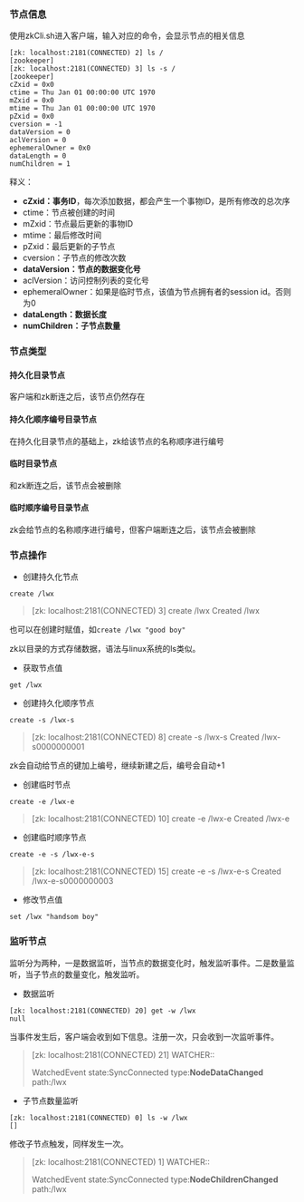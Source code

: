 ### 节点信息

使用zkCli.sh进入客户端，输入对应的命令，会显示节点的相关信息

```
[zk: localhost:2181(CONNECTED) 2] ls /
[zookeeper]
[zk: localhost:2181(CONNECTED) 3] ls -s /
[zookeeper]
cZxid = 0x0
ctime = Thu Jan 01 00:00:00 UTC 1970
mZxid = 0x0
mtime = Thu Jan 01 00:00:00 UTC 1970
pZxid = 0x0
cversion = -1
dataVersion = 0
aclVersion = 0
ephemeralOwner = 0x0
dataLength = 0
numChildren = 1
```



释义：

- **cZxid：事务ID**，每次添加数据，都会产生一个事物ID，是所有修改的总次序
- ctime：节点被创建的时间
- mZxid：节点最后更新的事物ID
- mtime：最后修改时间
- pZxid：最后更新的子节点
- cversion：子节点的修改次数
- **dataVersion：节点的数据变化号**
- aclVersion：访问控制列表的变化号
- ephemeralOwner：如果是临时节点，该值为节点拥有者的session id。否则为0
- **dataLength：数据长度**
- **numChildren：子节点数量**



### 节点类型

 #### 持久化目录节点

客户端和zk断连之后，该节点仍然存在



#### 持久化顺序编号目录节点

在持久化目录节点的基础上，zk给该节点的名称顺序进行编号



#### 临时目录节点

和zk断连之后，该节点会被删除 



#### 临时顺序编号目录节点

 zk会给节点的名称顺序进行编号，但客户端断连之后，该节点会被删除



### 节点操作



- 创建持久化节点

```
create /lwx
```

> [zk: localhost:2181(CONNECTED) 3] create /lwx
> Created /lwx

也可以在创建时赋值，如`create /lwx "good boy"`

zk以目录的方式存储数据，语法与linux系统的ls类似。



- 获取节点值

```
get /lwx
```



- 创建持久化顺序节点

```
create -s /lwx-s
```

>[zk: localhost:2181(CONNECTED) 8] create -s /lwx-s
>Created /lwx-s0000000001

zk会自动给节点的键加上编号，继续新建之后，编号会自动+1



- 创建临时节点

```
create -e /lwx-e
```

> [zk: localhost:2181(CONNECTED) 10] create -e /lwx-e
> Created /lwx-e



- 创建临时顺序节点

```
create -e -s /lwx-e-s
```

> [zk: localhost:2181(CONNECTED) 15] create -e -s /lwx-e-s
> Created /lwx-e-s0000000003



- 修改节点值

```
set /lwx "handsom boy"
```



### 监听节点

监听分为两种，一是数据监听，当节点的数据变化时，触发监听事件。二是数量监听，当子节点的数量变化，触发监听。



- 数据监听

 ```
 [zk: localhost:2181(CONNECTED) 20] get -w /lwx 
 null
 ```

当事件发生后，客户端会收到如下信息。注册一次，只会收到一次监听事件。

> [zk: localhost:2181(CONNECTED) 21] 
> WATCHER::
>
> WatchedEvent state:SyncConnected type:**NodeDataChanged** path:/lwx



- 子节点数量监听

```
[zk: localhost:2181(CONNECTED) 0] ls -w /lwx
[]
```

修改子节点触发，同样发生一次。

> [zk: localhost:2181(CONNECTED) 1] 
> WATCHER::
>
> WatchedEvent state:SyncConnected type:**NodeChildrenChanged** path:/lwx